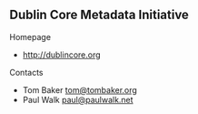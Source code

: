 ## Dublin Core Metadata Initiative

Homepage

* http://dublincore.org

Contacts

* Tom Baker <tom@tombaker.org>
* Paul Walk <paul@paulwalk.net>
